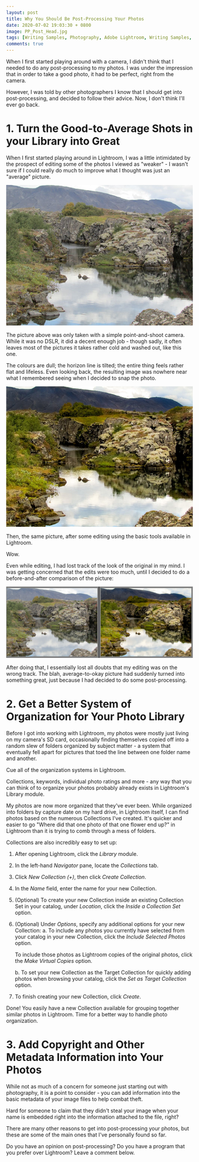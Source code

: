 ```yaml
---
layout: post
title: Why You Should Be Post-Processing Your Photos
date: 2020-07-02 19:03:30 + 0800
image: PP_Post_Head.jpg
tags: [Writing Samples, Photography, Adobe Lightroom, Writing Samples, My Work]
comments: true
---
```

When I first started playing around with a camera, I didn't think that I needed to do any post-processing to my photos. I was under the impression that in order to take a good photo, it had to be perfect, right from the camera.

However, I was told by other photographers I know that I should get into post-processing, and decided to follow their advice. Now, I don't think I'll ever go back.

# 1. Turn the Good-to-Average Shots in your Library into Great #
When I first started playing around in Lightroom, I was a little intimidated by the prospect of editing some of the photos I viewed as "weaker" - I wasn't sure if I could really do much to improve what I thought was just an "average" picture.

<img src="../img/LR-Before.JPG"/>

The picture above was only taken with a simple point-and-shoot camera. While it was no DSLR, it did a decent enough job - though sadly, it often leaves most of the pictures it takes rather cold and washed out, like this one.

The colours are dull; the horizon line is tilted; the entire thing feels rather flat and lifeless. Even looking back, the resulting image was nowhere near what I remembered seeing when I decided to snap the photo.

<img src="../img/LR-After.jpg"/>

Then, the same picture, after some editing using the basic tools available in Lightroom.

Wow.

Even while editing, I had lost track of the look of the original in my mind. I was getting concerned that the edits were too much, until I decided to do a before-and-after comparison of the picture:

<img src="../img/LR-Before-After.JPG"/>

After doing that, I essentially lost all doubts that my editing was on the wrong track. The blah, average-to-okay picture had suddenly turned into something great, just because I had decided to do some post-processing.

# 2. Get a Better System of Organization for Your Photo Library #
Before I got into working with Lightroom, my photos were mostly just living on my camera's SD card, occasionally finding themselves copied off into a random slew of folders organized by subject matter - a system that eventually fell apart for pictures that toed the line between one folder name and another.

Cue all of the organization systems in Lightroom.

Collections, keywords, individual photo ratings and more - any way that you can think of to organize your photos probably already exists in Lightroom's Library module.

My photos are now more organized that they've ever been. While organized into folders by capture date on my hard drive, in Lightroom itself, I can find photos based on the numerous Collections I've created. It's quicker and easier to go "Where did that one photo of that one flower end up?" in Lightroom than it is trying to comb through a mess of folders.

Collections are also incredibly easy to set up:

1. After opening Lightroom, click the *Library* module.
2. In the left-hand *Navigator* pane, locate the *Collections* tab.
3. Click *New Collection (+)*, then click *Create Collection*.
4. In the *Name* field, enter the name for your new Collection.
5. (Optional) To create your new Collection inside an existing Collection Set in your catalog, under *Location*, click the *Inside a Collection Set* option.
6. (Optional) Under *Options*, specify any additional options for your new Collection:
      a. To include any photos you currently have selected from your catalog in your new Collection, click the *Include Selected Photos* option.

      To include those photos as Lightroom copies of the original photos, click the *Make Virtual Copies* option.

      b. To set your new Collection as the Target Collection for quickly adding photos when browsing your catalog, click the *Set as Target Collection* option.

7. To finish creating your new Collection, click *Create*.

Done! You easily have a new Collection available for grouping together similar photos in Lightroom. Time for a better way to handle photo organization.

# 3. Add Copyright and Other Metadata Information into Your Photos #
While not as much of a concern for someone just starting out with photography, it is a point to consider - you can add information into the basic metadata of your image files to help combat theft.

Hard for someone to claim that they didn't steal your image when your name is embedded right into the information attached to the file, right?


There are many other reasons to get into post-processing your photos, but these are some of the main ones that I've personally found so far.

Do you have an opinion on post-processing? Do you have a program that you prefer over Lightroom? Leave a comment below.
